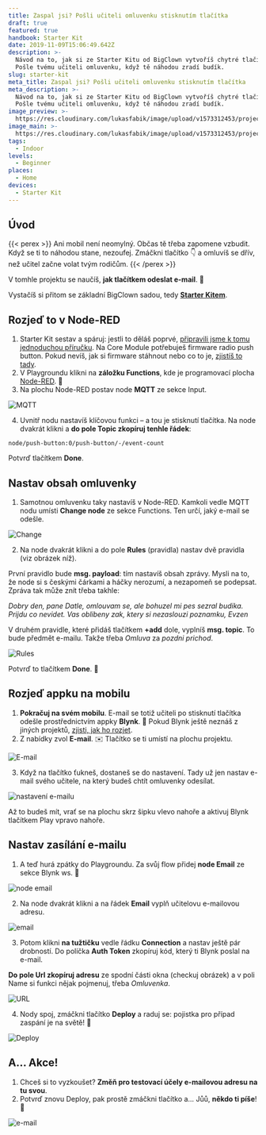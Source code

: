 ```yaml
---
title: Zaspal jsi? Pošli učiteli omluvenku stisknutím tlačítka
draft: true
featured: true
handbook: Starter Kit
date: 2019-11-09T15:06:49.642Z
description: >-
  Návod na to, jak si ze Starter Kitu od BigClown vytvoříš chytré tlačítko.
  Pošle tvému učiteli omluvenku, když tě náhodou zradí budík. 
slug: starter-kit
meta_title: Zaspal jsi? Pošli učiteli omluvenku stisknutím tlačítka
meta_description: >-
  Návod na to, jak si ze Starter Kitu od BigClown vytvoříš chytré tlačítko.
  Pošle tvému učiteli omluvenku, když tě náhodou zradí budík. 
image_preview: >-
  https://res.cloudinary.com/lukasfabik/image/upload/v1573312453/projects/poslani-e-mailu-uciteli-s-omluvenkou-z-vyucovani/image9.png
image_main: >-
  https://res.cloudinary.com/lukasfabik/image/upload/v1573312453/projects/poslani-e-mailu-uciteli-s-omluvenkou-z-vyucovani/image9.png
tags:
  - Indoor
levels:
  - Beginner
places:
  - Home
devices:
  - Starter Kit
---
```

## Úvod

{{< perex >}}
Ani mobil není neomylný. Občas tě třeba zapomene vzbudit. Když se ti to náhodou stane, nezoufej. Zmáčkni tlačítko 👇 a omluvíš se dřív, než učitel začne volat tvým rodičům.
{{< /perex >}}

V tomhle projektu se naučíš, **jak tlačítkem odeslat e-mail**. 📩

Vystačíš si přitom se základní BigClown sadou, tedy [**Starter Kitem**](https://shop.bigclown.com/starter-kit/). 

## Rozjeď to v Node-RED

1. Starter Kit sestav a spáruj: jestli to děláš poprvé, [připravili jsme k tomu jednoduchou příručku](https://www.bigclown.com/cs/handbook/). Na Core Module potřebuješ firmware radio push button. Pokud nevíš, jak si firmware stáhnout nebo co to je, [zjistíš to tady](https://www.bigclown.com/cs/academy/jak-nahrat-firmware/).
2. V Playgroundu klikni na **záložku Functions**, kde je programovací plocha [Node-RED](https://www.bigclown.com/cs/academy/co-je-node-red/). 🤖
3. Na plochu Node-RED postav node **MQTT** ze sekce Input. 

![MQTT](https://res.cloudinary.com/lukasfabik/image/upload/v1573312451/projects/poslani-e-mailu-uciteli-s-omluvenkou-z-vyucovani/image6.png)

4. Uvnitř nodu nastavíš klíčovou funkci – a tou je stisknutí tlačítka. Na node dvakrát klikni a **do pole Topic zkopíruj tenhle řádek**: 


```
node/push-button:0/push-button/-/event-count 
```

Potvrď tlačítkem **Done**.

## Nastav obsah omluvenky

1. Samotnou omluvenku taky nastavíš v Node-RED. Kamkoli vedle MQTT nodu umísti **Change node** ze sekce Functions. Ten určí, jaký e-mail se odešle.

![Change](https://res.cloudinary.com/lukasfabik/image/upload/v1573312451/projects/poslani-e-mailu-uciteli-s-omluvenkou-z-vyucovani/image5.png)

2. Na node dvakrát klikni a do pole **Rules** (pravidla) nastav dvě pravidla (viz obrázek níž).

První pravidlo bude **msg. payload**: tím nastavíš obsah zprávy. Mysli na to, že node si s českými čárkami a háčky nerozumí, a nezapomeň se podepsat. Zpráva tak může znít třeba takhle: 

_Dobry den, pane Datle, omlouvam se, ale bohuzel mi pes sezral budika. Prijdu co nevidet. Vas oblibeny zak, ktery si nezaslouzi poznamku, Evzen_

V druhém pravidle, které přidáš tlačítkem **+add** dole, vyplníš **msg. topic**. To bude předmět e-mailu. Takže třeba _Omluva_ za _pozdni prichod_.

![Rules](https://res.cloudinary.com/lukasfabik/image/upload/v1573312453/projects/poslani-e-mailu-uciteli-s-omluvenkou-z-vyucovani/image11.png)

Potvrď to tlačítkem **Done**. 👏

## Rozjeď appku na mobilu

1. **Pokračuj na svém mobilu**. E-mail se totiž učiteli po stisknutí tlačítka odešle prostřednictvím appky **Blynk**. 📱 Pokud Blynk ještě neznáš z jiných projektů, [zjisti, jak ho rozjet](https://www.bigclown.com/cs/academy/jak-pripojit-blynk/).
2. Z nabídky zvol **E-mail**. ✉️ Tlačítko se ti umístí na plochu projektu. 

![E-mail](https://res.cloudinary.com/lukasfabik/image/upload/v1573312453/projects/poslani-e-mailu-uciteli-s-omluvenkou-z-vyucovani/image4.jpg)

3. Když na tlačítko ťukneš, dostaneš se do nastavení. Tady už jen nastav e-mail svého učitele, na který budeš chtít omluvenky odesílat. 

![nastavení e-mailu](https://res.cloudinary.com/lukasfabik/image/upload/v1573312451/projects/poslani-e-mailu-uciteli-s-omluvenkou-z-vyucovani/image1.jpg)

Až to budeš mít, vrať se na plochu skrz šipku vlevo nahoře a aktivuj Blynk tlačítkem Play vpravo nahoře.

## Nastav zasílání e-mailu

1. A teď hurá zpátky do Playgroundu. Za svůj flow přidej **node Email** ze sekce Blynk ws. 📮

![node email](https://res.cloudinary.com/lukasfabik/image/upload/v1573312453/projects/poslani-e-mailu-uciteli-s-omluvenkou-z-vyucovani/image9.png)

2. Na node dvakrát klikni a na řádek **Email** vyplň učitelovu e-mailovou adresu. 

![email](https://res.cloudinary.com/lukasfabik/image/upload/v1573312453/projects/poslani-e-mailu-uciteli-s-omluvenkou-z-vyucovani/image8.png)

3. Potom klikni **na tužtičku** vedle řádku **Connection** a nastav ještě pár drobností. Do políčka **Auth Token** zkopíruj kód, který ti Blynk poslal na e-mail. 

**Do pole Url zkopíruj adresu** ze spodní části okna (checkuj obrázek) a v poli Name si funkci nějak pojmenuj, třeba _Omluvenka_.

![URL](https://res.cloudinary.com/lukasfabik/image/upload/v1573312452/projects/poslani-e-mailu-uciteli-s-omluvenkou-z-vyucovani/image7.png)

4. Nody spoj, zmáčkni tlačítko **Deploy** a raduj se: pojistka pro případ zaspání je na světě! 🙏

![Deploy](https://res.cloudinary.com/lukasfabik/image/upload/v1573312452/projects/poslani-e-mailu-uciteli-s-omluvenkou-z-vyucovani/image2.png)

## A… Akce!

1. Chceš si to vyzkoušet? **Změň pro testovací účely e-mailovou adresu na tu svou**. 
2. Potvrď znovu Deploy, pak prostě zmáčkni tlačítko a… Jůů, **někdo ti píše**! 💌

![e-mail](https://res.cloudinary.com/lukasfabik/image/upload/v1573312452/projects/poslani-e-mailu-uciteli-s-omluvenkou-z-vyucovani/image10.png)
